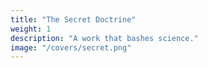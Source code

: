```yaml
---
title: "The Secret Doctrine"
weight: 1
description: "A work that bashes science."
image: "/covers/secret.png"
---
```

